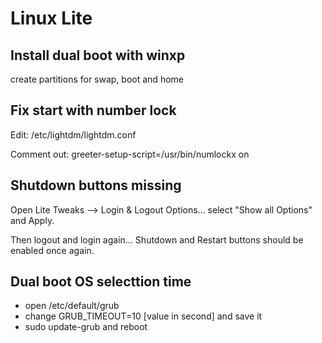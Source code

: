 # Linux Lite

## Install dual boot with winxp
create partitions for swap, boot and home

## Fix start with number lock
Edit: /etc/lightdm/lightdm.conf

Comment out: greeter-setup-script=/usr/bin/numlockx on

## Shutdown buttons missing
Open Lite Tweaks --> Login & Logout Options... select "Show all Options" and Apply. 

Then logout and login again... Shutdown and Restart buttons should be enabled once again.

## Dual boot OS selecttion time
  * open /etc/default/grub
  * change GRUB_TIMEOUT=10 [value in second] and save it
  * sudo update-grub and reboot
